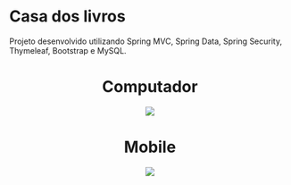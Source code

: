 
# Casa dos livros

Projeto desenvolvido utilizando Spring MVC, Spring Data, Spring Security, Thymeleaf, Bootstrap e MySQL.


<div align="center">
  
  
   # Computador
  
  <img src="https://user-images.githubusercontent.com/92813829/167269405-6a2d5a0f-293a-4bab-a243-46e7b0cdd66e.PNG"/>
  
  # Mobile

  <img src="https://user-images.githubusercontent.com/92813829/167269411-8c69dfa0-45ae-4b30-b894-86ce2b1d2305.PNG"/>
  




 </div>

